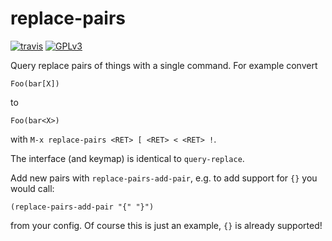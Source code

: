 # replace-pairs

[![travis](https://travis-ci.org/davidshepherd7/replace-pairs.svg?branch=master)](https://travis-ci.org/davidshepherd7/replace-pairs) [![GPLv3](http://img.shields.io/badge/license-GNU%20GPLv3-blue.svg)](https://github.com/davidshepherd7/replace-pairs/blob/master/LICENSE)

Query replace pairs of things with a single command. For example convert

    Foo(bar[X])
   
to

    Foo(bar<X>)
    
with `M-x replace-pairs <RET> [ <RET> < <RET> !`. 

The interface (and keymap) is identical to `query-replace`.


Add new pairs with `replace-pairs-add-pair`, e.g. to add support for `{}`
you would call:

    (replace-pairs-add-pair "{" "}")

from your config. Of course this is just an example, `{}` is already
supported!
